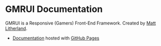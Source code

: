 # GMRUI Documentation

GMRUI is a Responsive (Gamers) Front-End Framework. Created by [Matt Litherland](http://twitter.com/mattsince87).

* [Documentation](http://gmrui.com) hosted with [GitHub Pages](http://pages.github.com)